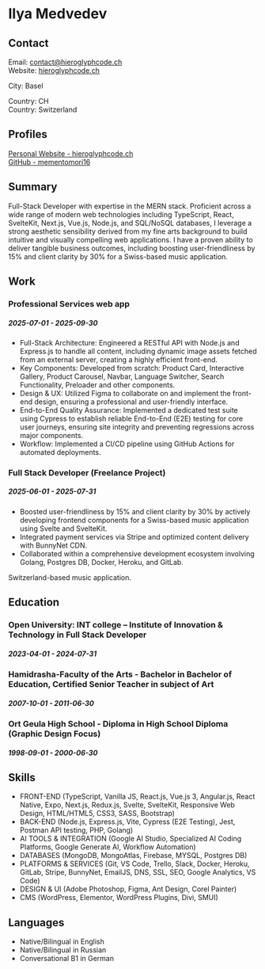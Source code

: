 
# Ilya Medvedev



## Contact

Email: [contact@hieroglyphcode.ch](mailto:contact@hieroglyphcode.ch)  
Website: [hieroglyphcode.ch](hieroglyphcode.ch)  


City: Basel  

Country: CH  
Country: Switzerland  

## Profiles

[Personal Website - hieroglyphcode.ch](https://hieroglyphcode.ch)  
[GitHub - mementomori16](https://github.com/mementomori16)  

## Summary

Full-Stack Developer with expertise in the MERN stack. Proficient across a wide range of modern web technologies including TypeScript, React, SvelteKit, Next.js, Vue.js, Node.js, and SQL/NoSQL databases, I leverage a strong aesthetic sensibility derived from my fine arts background to build intuitive and visually compelling web applications. I have a proven ability to deliver tangible business outcomes, including boosting user-friendliness by 15% and client clarity by 30% for a Swiss-based music application.

## Work

### Professional Services web app
##### 2025-07-01 - 2025-09-30

* Full-Stack Architecture: Engineered a RESTful API with Node.js and Express.js to handle all content, including dynamic image assets fetched from an external server, creating a highly efficient front-end.
* Key Components: Developed from scratch: Product Card, Interactive Gallery, Product Carousel, Navbar, Language Switcher, Search Functionality, Preloader and other components.
* Design &amp; UX: Utilized Figma to collaborate on and implement the front-end design, ensuring a professional and user-friendly interface.
* End-to-End Quality Assurance: Implemented a dedicated test suite using Cypress to establish reliable End-to-End (E2E) testing for core user journeys, ensuring site integrity and preventing regressions across major components.
* Workflow: Implemented a CI/CD pipeline using GitHub Actions for automated deployments.



### Full Stack Developer (Freelance Project)
##### 2025-06-01 - 2025-07-31

* Boosted user-friendliness by 15% and client clarity by 30% by actively developing frontend components for a Swiss-based music application using Svelte and SvelteKit.
* Integrated payment services via Stripe and optimized content delivery with BunnyNet CDN.
* Collaborated within a comprehensive development ecosystem involving Golang, Postgres DB, Docker, Heroku, and GitLab.

Switzerland-based music application.



## Education

### Open University: INT college – Institute of Innovation &amp; Technology in Full Stack Developer
##### 2023-04-01 - 2024-07-31


### Hamidrasha-Faculty of the Arts - Bachelor in Bachelor of Education, Certified Senior Teacher in subject of Art
##### 2007-10-01 - 2011-06-30


### Ort Geula High School - Diploma in High School Diploma (Graphic Design Focus)
##### 1998-09-01 - 2000-06-30





## Skills

* FRONT-END (TypeScript, Vanilla JS, React.js, Vue.js 3, Angular.js, React Native, Expo, Next.js, Redux.js, Svelte, SvelteKit, Responsive Web Design, HTML/HTML5, CSS3, SASS, Bootstrap)
* BACK-END (Node.js, Express.js, Vite, Cypress (E2E Testing), Jest, Postman API testing, PHP, Golang)
* AI TOOLS &amp; INTEGRATION (Google AI Studio, Specialized AI Coding Platforms, Google Generate AI, Workflow Automation)
* DATABASES (MongoDB, MongoAtlas, Firebase, MYSQL, Postgres DB)
* PLATFORMS &amp; SERVICES (Git, VS Code, Trello, Slack, Docker, Heroku, GitLab, Stripe, BunnyNet, EmailJS, DNS, SSL, SEO, Google Analytics, VS Code)
* DESIGN &amp; UI (Adobe Photoshop, Figma, Ant Design, Corel Painter)
* CMS (WordPress, Elementor, WordPress Plugins, Divi, SMUI)

## Languages

* Native/Bilingual in English
* Native/Bilingual in Russian
* Conversational B1 in German


